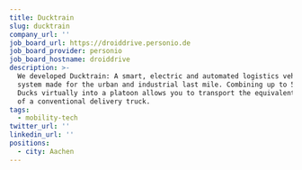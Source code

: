 ```yaml
---
title: Ducktrain
slug: ducktrain
company_url: ''
job_board_url: https://droiddrive.personio.de
job_board_provider: personio
job_board_hostname: droiddrive
description: >-
  We developed Ducktrain: A smart, electric and automated logistics vehicle
  system made for the urban and industrial last mile. Combining up to 5 single
  Ducks virtually into a platoon allows you to transport the equivalent payload
  of a conventional delivery truck.
tags:
  - mobility-tech
twitter_url: ''
linkedin_url: ''
positions:
  - city: Aachen
---
```

